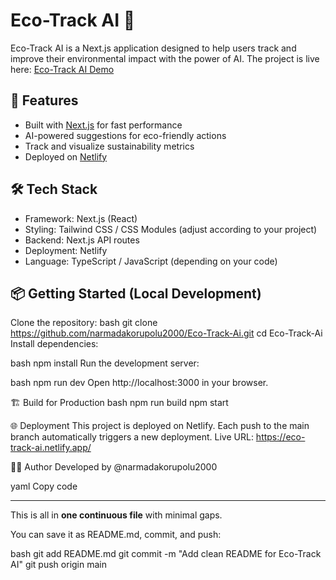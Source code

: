 # Eco-Track AI 🌱
Eco-Track AI is a Next.js application designed to help users track and improve their environmental impact with the power of AI. The project is live here: [Eco-Track AI Demo](https://eco-track-ai.netlify.app/)

## 🚀 Features
- Built with [Next.js](https://nextjs.org/) for fast performance
- AI-powered suggestions for eco-friendly actions
- Track and visualize sustainability metrics
- Deployed on [Netlify](https://www.netlify.com/)

## 🛠️ Tech Stack
- Framework: Next.js (React)
- Styling: Tailwind CSS / CSS Modules (adjust according to your project)
- Backend: Next.js API routes
- Deployment: Netlify
- Language: TypeScript / JavaScript (depending on your code)

## 📦 Getting Started (Local Development)
Clone the repository:
bash
git clone https://github.com/narmadakorupolu2000/Eco-Track-Ai.git
cd Eco-Track-Ai
Install dependencies:

bash
npm install
Run the development server:

bash
npm run dev
Open http://localhost:3000 in your browser.

🏗️ Build for Production
bash
npm run build
npm start

🌐 Deployment
This project is deployed on Netlify. Each push to the main branch automatically triggers a new deployment.
Live URL: https://eco-track-ai.netlify.app/

👨‍💻 Author
Developed by @narmadakorupolu2000

yaml
Copy code

---

This is all in **one continuous file** with minimal gaps.  

You can save it as README.md, commit, and push:

bash
git add README.md
git commit -m "Add clean README for Eco-Track AI"
git push origin main
